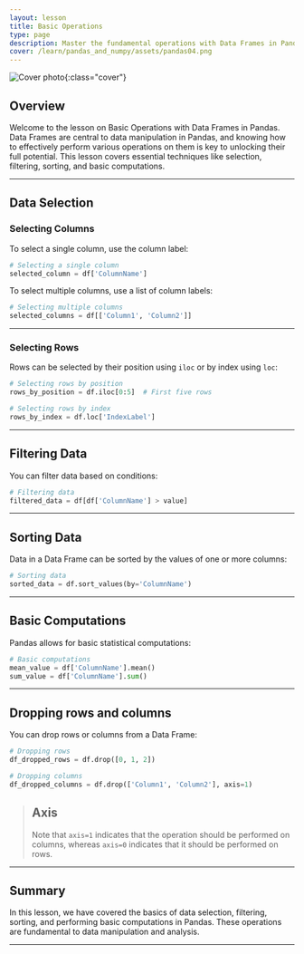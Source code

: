 ```yaml
---
layout: lesson
title: Basic Operations
type: page
description: Master the fundamental operations with Data Frames in Pandas, including data selection, filtering, sorting, and basic computations.
cover: /learn/pandas_and_numpy/assets/pandas04.png
---
```


![Cover photo]({{page.cover}}){:class="cover"}

## Overview

Welcome to the lesson on Basic Operations with Data Frames in Pandas. Data Frames are central to data manipulation in Pandas, and knowing how to effectively perform various operations on them is key to unlocking their full potential. This lesson covers essential techniques like selection, filtering, sorting, and basic computations.

---

## Data Selection

### Selecting Columns

To select a single column, use the column label:

```python
# Selecting a single column
selected_column = df['ColumnName']
```

To select multiple columns, use a list of column labels:

```python
# Selecting multiple columns
selected_columns = df[['Column1', 'Column2']]
```

---

### Selecting Rows

Rows can be selected by their position using `iloc` or by index using `loc`:

```python
# Selecting rows by position
rows_by_position = df.iloc[0:5]  # First five rows

# Selecting rows by index
rows_by_index = df.loc['IndexLabel']
```

---

## Filtering Data

You can filter data based on conditions:

```python
# Filtering data
filtered_data = df[df['ColumnName'] > value]
```

---

## Sorting Data

Data in a Data Frame can be sorted by the values of one or more columns:

```python
# Sorting data
sorted_data = df.sort_values(by='ColumnName')
```

---

## Basic Computations

Pandas allows for basic statistical computations:

```python
# Basic computations
mean_value = df['ColumnName'].mean()
sum_value = df['ColumnName'].sum()
```

---

## Dropping rows and columns

You can drop rows or columns from a Data Frame:

```python
# Dropping rows
df_dropped_rows = df.drop([0, 1, 2])

# Dropping columns
df_dropped_columns = df.drop(['Column1', 'Column2'], axis=1)
```

> ## Axis
>
> Note that `axis=1` indicates that the operation should be performed on columns, whereas `axis=0` indicates
> that it should be performed on rows.

---

## Summary

In this lesson, we have covered the basics of data selection, filtering, sorting, and performing basic computations in Pandas. These operations are fundamental to data manipulation and analysis.

---
